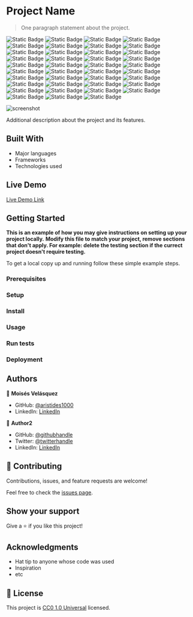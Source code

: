 # Project Name

> One paragraph statement about the project.

![Static Badge](https://img.shields.io/badge/linux-FCC624?style=for-the-badge&logo=linux&logoColor=FCC624&logoSize=auto&labelColor=black) ![Static Badge](https://img.shields.io/badge/ubuntu-E95420?style=for-the-badge&logo=ubuntu&logoColor=E95420&logoSize=auto&labelColor=white) ![Static Badge](https://img.shields.io/badge/kali%20linux-557C94?style=for-the-badge&logo=kalilinux&logoColor=557C94&logoSize=auto&labelColor=white) ![Static Badge](https://img.shields.io/badge/gnu%20bash-4EAA25?style=for-the-badge&logo=gnubash&logoColor=4EAA25&logoSize=auto&labelColor=white) ![Static Badge](https://img.shields.io/badge/git-F05032?style=for-the-badge&logo=git&logoColor=F05032&logoSize=auto&labelColor=white) ![Static Badge](https://img.shields.io/badge/github-181717?style=for-the-badge&logo=github&logoColor=181717&logoSize=auto&labelColor=white) ![Static Badge](https://img.shields.io/badge/visual%20studio%20code-007ACC?style=for-the-badge&logo=visualstudiocode&logoColor=007ACC&logoSize=auto&labelColor=white) ![Static Badge](https://img.shields.io/badge/html%205-E34F26?style=for-the-badge&logo=html5&logoColor=E34F26&logoSize=auto&labelColor=white) ![Static Badge](https://img.shields.io/badge/css%203-1572B6?style=for-the-badge&logo=css3&logoColor=1572B6&logoSize=auto&labelColor=white) ![Static Badge](https://img.shields.io/badge/lighthouse-F44B21?style=for-the-badge&logo=lighthouse&logoColor=F44B21&logoSize=auto&labelColor=white) ![Static Badge](https://img.shields.io/badge/javascript-F7DF1E?style=for-the-badge&logo=javascript&logoColor=F7DF1E&logoSize=auto&labelColor=black) ![Static Badge](https://img.shields.io/badge/node.js-5FA04E?style=for-the-badge&logo=nodedotjs&logoColor=5FA04E&logoSize=auto&labelColor=white) ![Static Badge](https://img.shields.io/badge/npm-CB3837?style=for-the-badge&logo=npm&logoColor=CB3837&logoSize=auto&labelColor=white) ![Static Badge](https://img.shields.io/badge/jest-C21325?style=for-the-badge&logo=jest&logoColor=C21325&logoSize=auto&labelColor=white) ![Static Badge](https://img.shields.io/badge/ruby-CC342D?style=for-the-badge&logo=ruby&logoColor=CC342D&logoSize=auto&labelColor=white) ![Static Badge](https://img.shields.io/badge/ruby%20gems-E9573F?style=for-the-badge&logo=rubygems&logoColor=E9573F&logoSize=auto&labelColor=white) ![Static Badge](https://img.shields.io/badge/rubo%20cop-000000?style=for-the-badge&logo=rubocop&logoColor=000000&logoSize=auto&labelColor=white) ![Static Badge](https://img.shields.io/badge/svg-FFB13B?style=for-the-badge&logo=svg&logoColor=FFB13B&logoSize=auto&labelColor=black) ![Static Badge](https://img.shields.io/badge/postgresql-4169E1?style=for-the-badge&logo=postgresql&logoColor=4169E1&logoSize=auto&labelColor=white) ![Static Badge](https://img.shields.io/badge/mysql-4479A1?style=for-the-badge&logo=mysql&logoColor=4479A1&logoSize=auto&labelColor=white) ![Static Badge](https://img.shields.io/badge/Ruby%20on%20Rails-D30001?style=for-the-badge&logo=rubyonrails&logoColor=D30001&labelColor=white) ![Static Badge](https://img.shields.io/badge/react-61DAFB?style=for-the-badge&logo=react&logoColor=61DAFB&logoSize=auto&labelColor=black) ![Static Badge](https://img.shields.io/badge/mongo%20db-47A248?style=for-the-badge&logo=mongodb&logoColor=47A248&logoSize=auto&labelColor=white) ![Static Badge](https://img.shields.io/badge/express-000000?style=for-the-badge&logo=express&logoColor=000000&logoSize=auto&labelColor=white) ![Static Badge](https://img.shields.io/badge/mongoose-880000?style=for-the-badge&logo=mongoose&logoColor=880000&logoSize=auto&labelColor=white) ![Static Badge](https://img.shields.io/badge/.env-ECD53F?style=for-the-badge&logo=dotenv&logoColor=ECD53F&logoSize=auto&labelColor=black) ![Static Badge](https://img.shields.io/badge/bootstrap-7952B3?style=for-the-badge&logo=bootstrap&logoColor=7952B3&logoSize=auto&labelColor=white) ![Static Badge](https://img.shields.io/badge/jquery-0769AD?style=for-the-badge&logo=jquery&logoColor=0769AD&logoSize=auto&labelColor=white) ![Static Badge](https://img.shields.io/badge/sass-CC6699?style=for-the-badge&logo=sass&logoColor=CC6699&logoSize=auto&labelColor=white) ![Static Badge](https://img.shields.io/badge/redux-764ABC?style=for-the-badge&logo=redux&logoColor=764ABC&logoSize=auto&labelColor=white) ![Static Badge](https://img.shields.io/badge/json-000000?style=for-the-badge&logo=json&logoColor=000000&logoSize=auto&labelColor=white) ![Static Badge](https://img.shields.io/badge/chai-A30701?style=for-the-badge&logo=chai&logoColor=A30701&logoSize=auto&labelColor=white) ![Static Badge](https://img.shields.io/badge/python-3776AB?style=for-the-badge&logo=python&logoColor=3776AB&logoSize=auto&labelColor=white) ![Static Badge](https://img.shields.io/badge/numpy-013243?style=for-the-badge&logo=numpy&logoColor=013243&logoSize=auto&labelColor=white) ![Static Badge](https://img.shields.io/badge/tensorflow-FF6F00?style=for-the-badge&logo=tensorflow&logoColor=FF6F00&logoSize=auto&labelColor=white) ![Static Badge](https://img.shields.io/badge/csharp-512BD4?style=for-the-badge&logo=csharp&logoColor=512BD4&logoSize=auto&labelColor=white) ![Static Badge](https://img.shields.io/badge/xampp-FB7A24?style=for-the-badge&logo=xampp&logoColor=%23FB7A24&logoSize=auto&labelColor=white) ![Static Badge](https://img.shields.io/badge/php-%23777BB4?style=for-the-badge&logo=php&logoColor=%23777BB4&logoSize=auto&labelColor=white) ![Static Badge](https://img.shields.io/badge/phpmyadmin-%236C78AF?style=for-the-badge&logo=phpmyadmin&logoColor=%236C78AF&logoSize=auto&labelColor=white)

![screenshot](./app_screenshot.png)

Additional description about the project and its features.

## Built With

- Major languages
- Frameworks
- Technologies used

## Live Demo

[Live Demo Link](https://livedemo.com)

## Getting Started

**This is an example of how you may give instructions on setting up your project locally.**
**Modify this file to match your project, remove sections that don't apply. For example: delete the testing section if the currect project doesn't require testing.**

To get a local copy up and running follow these simple example steps.

### Prerequisites

### Setup

### Install

### Usage

### Run tests

### Deployment

## Authors

👤 **Moisés Velásquez**

- GitHub: [@aristides1000](https://github.com/aristides1000)
- LinkedIn: [LinkedIn](https://www.linkedin.com/in/aristides-molina/)

👤 **Author2**

- GitHub: [@githubhandle](https://github.com/githubhandle)
- Twitter: [@twitterhandle](https://twitter.com/twitterhandle)
- LinkedIn: [LinkedIn](https://linkedin.com/linkedinhandle)

## 🤝 Contributing

Contributions, issues, and feature requests are welcome!

Feel free to check the [issues page](../../issues/).

## Show your support

Give a ⭐️ if you like this project!

## Acknowledgments

- Hat tip to anyone whose code was used
- Inspiration
- etc

## 📝 License

This project is [CC0 1.0 Universal](LICENSE) licensed.
